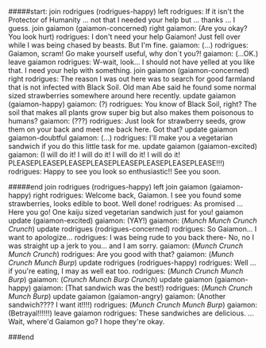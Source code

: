 #####start:
join rodrigues (rodrigues-happy) left
rodrigues: If it isn't the Protector of Humanity ... not that I needed your help but … thanks … I guess.
join gaiamon (gaiamon-concerned) right
gaiamon: (Are you okay? You look hurt)
rodrigues: I don't need your help Gaiamon! Just fell over while I was being chased by beasts. But I'm fine.
gaiamon: (...)
rodrigues: Gaiamon, scram! Go make yourself useful, why don´t you?! 
gaiamon: (...OK.)
leave gaiamon
rodrigues: W-wait, look… I should not have yelled at you like that. I need your help with something.
join gaiamon (gaiamon-concerned) right
rodrigues: The reason I was out here was to search for good farmland that is not infected with Black Soil. Old man Abe said he found some normal sized strawberries somewhere around here recently.
update gaiamon (gaiamon-happy)
gaiamon: (?)
rodrigues: You know of Black Soil, right? The soil that makes all plants grow super big but also makes them poisonous to humans?
gaiamon: (???)
rodrigues: Just look for strawberry seeds, grow them on your back and meet me back here. Got that?
update gaiamon gaiamon-doubtful
gaiamon: (...)
rodrigues: I'll make you a vegetarian sandwich if you do this little task for me.
update gaiamon (gaiamon-excited)
gaiamon: (I will do it! I will do it! I will do it! I will do it! PLEASEPLEASEPLEASEPLEASEPLEASEPLEASEPLEASEPLEASE!!!) 
rodrigues: Happy to see you look so enthusiastic!! See you soon.


#####end
join rodrigues (rodrigues-happy) left
join gaiamon (gaiamon-happy) right
rodrigues: Welcome back, Gaiamon. I see you found some strawberries, looks edible to boot. Well done!
rodrigues: As promised … Here you go! One kaiju sized vegetarian sandwich just for you!
gaiamon update (gaiamon-excited)
gaiamon: (YAY!)
gaiamon: (*Munch* *Munch* *Crunch* *Crunch*)
update rodrigues (rodrigues-concerned)
rodrigues: So Gaiamon… I want to apologize…
rodrigues: I was being rude to you back there- No, no I was straight up a jerk to you… and I am sorry.
gaiamon: (*Munch* *Crunch* *Munch* *Crunch*)
rodrigues: Are you good with that?
gaiamon: (*Munch* *Crunch* *Munch* *Burp*)
update rodrigues (rodrigues-happy)
rodrigues: Well ... if you're eating, I may as well eat too.
rodrigues: (*Munch* *Crunch* *Munch* *Burp*)
gaiamon: (*Crunch* *Munch* *Burp* *Crunch*)
update gaiamon (gaiamon-happy)
gaiamon: (That sandwich was the best!)
rodrigues: (*Munch* *Crunch* *Munch* *Burp*)
update gaiamon (gaiamon-angry)
gaiamon: (Another sandwich???? I want it!!!!)
rodrigues: (*Munch* *Crunch* *Munch* *Burp*)
gaiamon: (Betrayal!!!!!!)
leave gaiamon
rodrigues: These sandwiches are delicious. ... Wait, where'd Gaiamon go? I hope they're okay.

###end